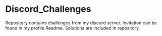 # Discord_Challenges
Repository contains challenges from my discord server. Invitation can be found in my profile Readme. Solutions are included in repository. 
